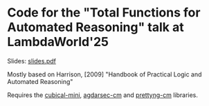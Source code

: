 # Code for the "Total Functions for Automated Reasoning" talk at LambdaWorld'25

Slides: [slides.pdf](slides.pdf)

Mostly based on Harrison, [2009] "Handbook of Practical Logic and Automated Reasoning"

Requires the [cubical-mini](https://github.com/cmcmA20/cubical-mini/), [agdarsec-cm](https://github.com/clayrat/agdarsec-cm/) and [prettyng-cm](https://github.com/clayrat/prettyng-cm/) libraries.


